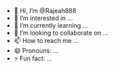 - 👋 Hi, I’m @Rajeah888
- 👀 I’m interested in ...
- 🌱 I’m currently learning ...
- 💞️ I’m looking to collaborate on ...
- 📫 How to reach me ...
- 😄 Pronouns: ...
- ⚡ Fun fact: ...

<!---echo "# Rajeah888" >> README.md
git init
git add README.md
git commit -m "first commit"
git branch -M main
git remote add origin https://github.com/Rajeah888/Rajeah888.git
git push -u origin main
Rajeah888/Rajeah888 is a ✨ special ✨ repository because its `README.md` (this file) appears on your GitHub profile.
You can click the Preview link to take a look at your changes.
--->
